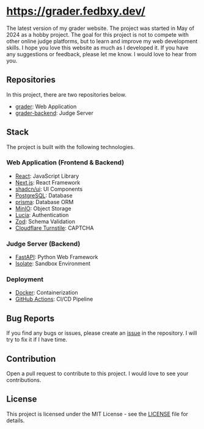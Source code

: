 # https://grader.fedbxy.dev/

The latest version of my grader website. The project was started in May of 2024 as a hobby project. The goal for this project is not to compete with other online judge platforms, but to learn and improve my web development skills. I hope you love this website as much as I developed it. If you have any suggestions or feedback, please let me know. I would love to hear from you. 

## Repositories
In this project, there are two repositories below.
- [grader](https://github.com/Fedbxy/grader): Web Application
- [grader-backend](https://github.com/Fedbxy/grader-backend): Judge Server

## Stack
The project is built with the following technologies.
### Web Application (Frontend & Backend)
- [React](https://reactjs.org/): JavaScript Library
- [Next.js](https://nextjs.org/): React Framework
- [shadcn/ui](https://ui.shadcn.com/): UI Components
- [PostgreSQL](https://www.postgresql.org/): Database
- [prisma](https://www.prisma.io/orm): Database ORM
- [MinIO](https://min.io/): Object Storage
- [Lucia](https://lucia-auth.com/): Authentication
- [Zod](https://zod.dev/): Schema Validation
- [Cloudflare Turnstile](https://www.cloudflare.com/products/turnstile/): CAPTCHA

### Judge Server (Backend)
- [FastAPI](https://fastapi.tiangolo.com/): Python Web Framework
- [Isolate](https://github.com/ioi/isolate): Sandbox Environment

### Deployment
- [Docker](https://www.docker.com/): Containerization
- [GitHub Actions](https://github.com/features/actions): CI/CD Pipeline

## Bug Reports
If you find any bugs or issues, please create an [issue](https://github.com/Fedbxy/grader/issues) in the repository. I will try to fix it if I have time.

## Contribution
Open a pull request to contribute to this project. I would love to see your contributions.

## License
This project is licensed under the MIT License - see the [LICENSE](./LICENSE) file for details.
